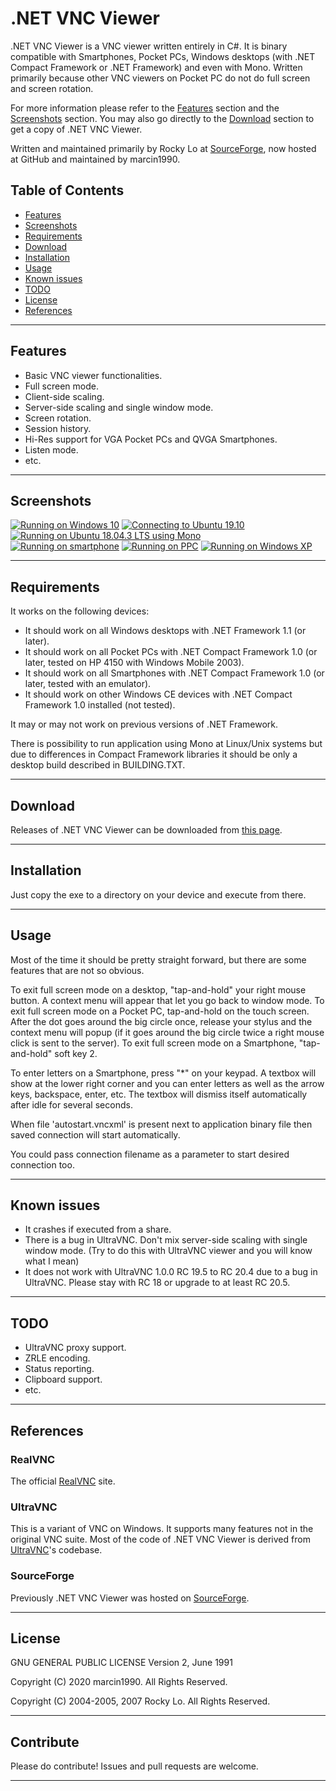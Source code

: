 # .NET VNC Viewer

.NET VNC Viewer is a VNC viewer written entirely in C#. It is binary compatible with Smartphones, Pocket PCs, Windows desktops (with .NET Compact Framework or .NET Framework) and even with Mono. Written primarily because other VNC viewers on Pocket PC do not do full screen and screen rotation.

For more information please refer to the [Features](#features) section and the [Screenshots](#screenshots) section. You may also go directly to the [Download](https://github.com/marcin1990/dotnetvnc/releases) section to get a copy of .NET VNC Viewer.

Written and maintained primarily by Rocky Lo at [SourceForge](http://dotnetvnc.sourceforge.net/), now hosted at GitHub and maintained by marcin1990.


## Table of Contents


- [Features](#features)
- [Screenshots](#screenshots)
- [Requirements](#requirements)
- [Download](#download)
- [Installation](#installation)
- [Usage](#usage)
- [Known issues](#known-issues)
- [TODO](#todo)
- [License](#license)
- [References](#references)


---


## Features
- Basic VNC viewer functionalities.
- Full screen mode.
- Client-side scaling.
- Server-side scaling and single window mode.
- Screen rotation.
- Session history.
- Hi-Res support for VGA Pocket PCs and QVGA Smartphones.
- Listen mode.
- etc.

---


## Screenshots

[![Running on Windows 10](https://i.imgur.com/D0kTZyjb.png)](https://i.imgur.com/D0kTZyj.png)   [![Connecting to Ubuntu 19.10](https://i.imgur.com/TV4PL4Nb.png)](https://i.imgur.com/TV4PL4N.png)   [![Running on Ubuntu 18.04.3 LTS using Mono](https://i.imgur.com/FFPYKz4b.png)](https://i.imgur.com/FFPYKz4.png)  
[![Running on smartphone](https://i.imgur.com/tT8nIiab.jpg)](https://i.imgur.com/tT8nIia.jpg)   [![Running on PPC](https://i.imgur.com/EAHiXjkb.jpg)](https://i.imgur.com/EAHiXjk.jpg)   [![Running on Windows XP](https://i.imgur.com/fX63Yz0b.jpg)](https://i.imgur.com/fX63Yz0.jpg)   

---

## Requirements
It works on the following devices:
- It should work on all Windows desktops with .NET Framework 1.1 (or later).
- It should work on all Pocket PCs with .NET Compact Framework 1.0 (or later, tested on HP 4150 with Windows Mobile 2003).
- It should work on all Smartphones with .NET Compact Framework 1.0 (or later, tested with an emulator).
- It should work on other Windows CE devices with .NET Compact Framework 1.0 installed (not tested).

It may or may not work on previous versions of .NET Framework.

There is possibility to run application using Mono at Linux/Unix systems but due to differences in Compact Framework libraries it should be only a desktop build described in BUILDING.TXT.

---


## Download

Releases of .NET VNC Viewer can be downloaded from [this page](https://github.com/marcin1990/dotnetvnc/releases).

---

## Installation

Just copy the exe to a directory on your device and execute from there.

---

## Usage

Most of the time it should be pretty straight forward, but there are some features that are not so obvious.

To exit full screen mode on a desktop, "tap-and-hold" your right mouse button. A context menu will appear that let you go back to window mode. To exit full screen mode on a Pocket PC, tap-and-hold on the touch screen. After the dot goes around the big circle once, release your stylus and the context menu will popup (if it goes around the big circle twice a right mouse click is sent to the server). To exit full screen mode on a Smartphone, "tap-and-hold" soft key 2.

To enter letters on a Smartphone, press "*" on your keypad. A textbox will show at the lower right corner and you can enter letters as well as the arrow keys, backspace, enter, etc. The textbox will dismiss itself automatically after idle for several seconds.

When file 'autostart.vncxml' is present next to application binary file then saved connection will start automatically.

You could pass connection filename as a parameter to start desired connection too.

---

## Known issues

- It crashes if executed from a share.
- There is a bug in UltraVNC. Don't mix server-side scaling with single window mode. (Try to do this with UltraVNC viewer and you will know what I mean)
- It does not work with UltraVNC 1.0.0 RC 19.5 to RC 20.4 due to a bug in UltraVNC. Please stay with RC 18 or upgrade to at least RC 20.5.

---

## TODO

- UltraVNC proxy support.
- ZRLE encoding.
- Status reporting.
- Clipboard support.
- etc.

---

## References

### RealVNC

The official [RealVNC](https://www.realvnc.com/) site.

### UltraVNC

This is a variant of VNC on Windows. It supports many features not in the original VNC suite. Most of the code of .NET VNC Viewer is derived from [UltraVNC](https://www.uvnc.com/)'s codebase.

### SourceForge

Previously .NET VNC Viewer was hosted on [SourceForge](http://dotnetvnc.sourceforge.net/). 

---

## License

GNU GENERAL PUBLIC LICENSE Version 2, June 1991

Copyright (C) 2020 marcin1990. All Rights Reserved.

Copyright (C) 2004-2005, 2007 Rocky Lo. All Rights Reserved.

---

## Contribute

Please do contribute! Issues and pull requests are welcome.

---